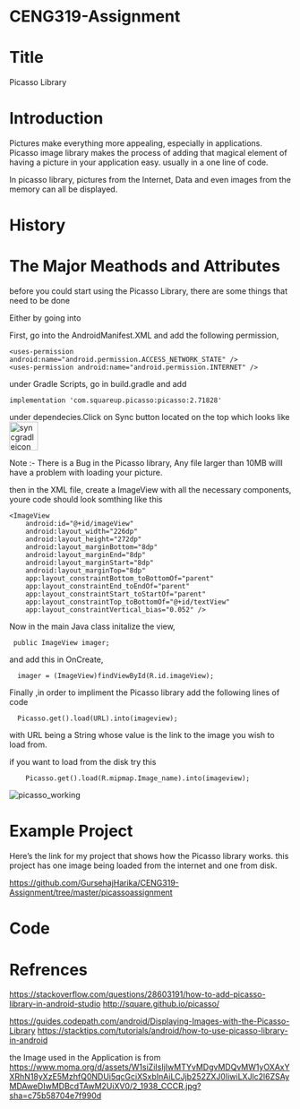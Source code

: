 # CENG319-Assignment

# Title

 Picasso Library 

# Introduction 

Pictures make everything more appealing, especially in applications. Picasso image library makes the process of adding that magical element of having a picture in your application easy. usually in a one line of code.

In picasso library, pictures from the Internet, Data and even images from the memory can all be displayed.

# History





# The Major Meathods and Attributes

before you could start using the Picasso Library, there are some things that need to be done 


Either by going into 

First, go into the AndroidManifest.XML
and add the following permission,

    <uses-permission android:name="android.permission.ACCESS_NETWORK_STATE" />
    <uses-permission android:name="android.permission.INTERNET" />


under Gradle Scripts, go in build.gradle and add 

    implementation 'com.squareup.picasso:picasso:2.71828'

under dependecies.Click on Sync button located on the top which looks like <img width="51" alt="syncgradleicon" src="https://user-images.githubusercontent.com/43185907/49630410-0356fb00-f9bc-11e8-891a-b667deff6c84.png">
 
 Note :- There is a Bug in the Picasso library, Any file larger than 10MB willl have a problem with loading your picture.
 
 then in the XML file, create a ImageView with all the necessary components, youre code should look somthing like this 

    <ImageView
        android:id="@+id/imageView"
        android:layout_width="226dp"
        android:layout_height="272dp"
        android:layout_marginBottom="8dp"
        android:layout_marginEnd="8dp"
        android:layout_marginStart="8dp"
        android:layout_marginTop="8dp"
        app:layout_constraintBottom_toBottomOf="parent"
        app:layout_constraintEnd_toEndOf="parent"
        app:layout_constraintStart_toStartOf="parent"
        app:layout_constraintTop_toBottomOf="@+id/textView"
        app:layout_constraintVertical_bias="0.052" />


 Now in the main Java class initalize the view,
 
 
     public ImageView imager;
     

and add this in OnCreate,
   
      imager = (ImageView)findViewById(R.id.imageView);

Finally ,in order to impliment the Picasso library add the following lines of code


      Picasso.get().load(URL).into(imageview);
      

with URL being a String whose value is the link to the image you wish to load from.

if you want to load from the disk try this

        Picasso.get().load(R.mipmap.Image_name).into(imageview);




![picasso_working](https://user-images.githubusercontent.com/43185907/49633791-b0d00b80-f9c8-11e8-8f02-bdd488a2c24e.gif)



# Example Project

Here’s the link for my project that shows how the Picasso library works.
this project has one image being loaded from the internet and one from disk.

https://github.com/GursehajHarika/CENG319-Assignment/tree/master/picassoassignment




# Code 




# Refrences

https://stackoverflow.com/questions/28603191/how-to-add-picasso-library-in-android-studio
http://square.github.io/picasso/

https://guides.codepath.com/android/Displaying-Images-with-the-Picasso-Library
https://stacktips.com/tutorials/android/how-to-use-picasso-library-in-android

the Image used in the Application is from 
https://www.moma.org/d/assets/W1siZiIsIjIwMTYvMDgvMDQvMW1yOXAxYXRhN18yXzE5MzhfQ0NDUi5qcGciXSxbInAiLCJjb252ZXJ0IiwiLXJlc2l6ZSAyMDAweDIwMDBcdTAwM2UiXV0/2_1938_CCCR.jpg?sha=c75b58704e7f990d
